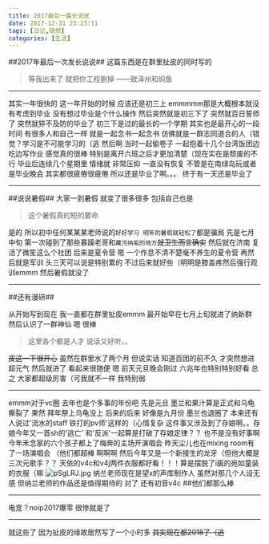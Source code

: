 ```yaml
---
title: 2017最后一篇长说说
date: 2017-12-31 23:23:11
tags: [日记,随想]
categories: [生活]
---
```


##2017年最后一次发长说说##
这篇东西是在群里扯皮的同时写的

> 等我出来了 就把你工程删掉 ——致泽州和焖鱼

***

其实一年很快的
这一年开始的时候 应该还是初三上
emmmmm那是大概根本就没有考虑到毕业 没有想过毕业是个什么操作
然后突然就是初三下了 突然就百日誓师了 突然就猝不及防的毕业了
初三下是过的最长的一个学期 其实也是最开心的一段时间 有很多人和自己一样 就是一起念书一起念书 仿佛就是一群志同道合的人（错觉？学习是不可能学习的（逃
然后啊 当时一起偷卷子 一起抱着十几个台湾饭团边吃边写作业 感觉真的很棒 特别是离开六班之后才更加清楚（现在实在是颓废的不行
毕业后连续几个星期里 情绪就 非常压抑 一直没有恢复 不管是在南绿岛玩或者是毕业晚会 其实都很疲倦很疲倦
所以还是毕业了啊。。。
终于有一天还是毕业了

***

##说说暑假##
大家一到暑假 就变了很多很多 包括自己也是

> 这个暑假真的短的要命

是的 所以初中任何某某某老师说的`好好学习 明年的暑假就轻松了`都是骗局
先是七月中旬 第一次碰到了那些暴躁老哥和`藏污纳垢的地方`<del>就卫生而言确实</del>
然后就在济南 复活了微笙这么个社团
后来是夏令营 嗯 一个作息不清不楚毫不养生的夏令营
再然后就是军训 头三天可以说是特别累的 不过后来就好些（明明是膝盖疼然后强行观训emmm
然后暑假就没了

***

##还有漫研##

从开始写到现在 我一直都在群里扯皮emmm
最开始早在七月上旬就进了纳新群 然后认识了一群神仙 嗯 很棒

> 这里各个都是人才 说话又好听。。

<del>皮这一下很开心</del>
虽然在群里水了两个月 但说实话 知道百团的前不久 才突然想进超元气 然后就进了 看起来很随便 嗯
前天元旦晚会刚过 六兆年也特别特别好看 总之 大家都超级厉害（可我就不一样 我特别弱

***

emmm对于vc圈  去年也是个多事的年份吧
先是元旦 墨兰和果汁算是正式和乌龟撕裂了
果然 拜年祭上乌龟没上
后来的后来 好像是九月份 墨兰也退圈了 本来还有人说过'流水的staff 铁打的pv师'这样的（心情复杂
这件事又涉及到了存娘啊。。存娘今年又一首sh的'逃亡' 和'反派'一起算是打破了存娘定律？？
也不是没有好事啊 今年禾念家的六个孩子都上了梅奔的主场开演唱会 昨天尘儿也在mixing room有了一场演唱会 （他们都超棒 啊啊啊
然后今年又是一个新接生的龙牙（但他大概是三次元歌手？？
天依的v4c和v4j两件衣服都好看！！！算是摆脱了i画的宛如童装的衣服（嘛
<img title="" src="http://pics1.beautyyu.top/origin/bg.jpg" alt="pSgLRJ.jpg">
纳兰老师现在是望x的声库制作人 虽然对那几个人设无感 但纳兰老师的作品还是值得期待的
对了 还有初音v4c
##他们都那么棒

***

电竞？noip2017爆零 很惨就是了

***

就这些了 因为扯皮的缘故居然写了一个小时多
<del>其实现在都2018了（逃</del>
